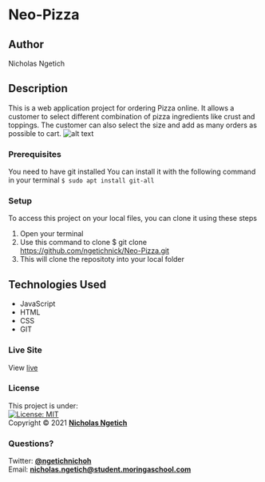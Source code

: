 # Neo-Pizza
## Author
Nicholas Ngetich
## Description
This is a web application project for ordering Pizza online. It allows a customer to select different combination of pizza ingredients like crust and toppings. The customer can also select the size and add as many orders as possible to cart.
![alt text](https://github.com/ngetichnick/Neo-Pizza/blob/main/Neo-Pizza%20-Prep%20IP4%20.png?raw=true)
### Prerequisites
You need to have git installed
You can install it with the following command in your terminal
`$ sudo apt install git-all`
### Setup
To access this project on your local files, you can clone it using these steps
1. Open your terminal
1. Use this command to clone $ git clone https://github.com/ngetichnick/Neo-Pizza.git
1. This will clone the repositoty into your local folder
## Technologies Used
- JavaScript
- HTML
- CSS
- GIT
### Live Site
View [live](https://ngetichnick.github.io/Neo-Pizza/index.html)
### License
This project is under:  
[![License: MIT](https://img.shields.io/badge/License-MIT-yellow.svg)](/LICENSE)  
Copyright &copy; 2021 **[Nicholas Ngetich](https://github.com/ngetichnick)**
### Questions?
Twitter: **[@ngetichnichoh](https://twitter.com/ngetichnichoh)**  
Email: **[nicholas.ngetich@student.moringaschool.com](mailto:nicholas.ngetich@student.moringaschool.com)**
